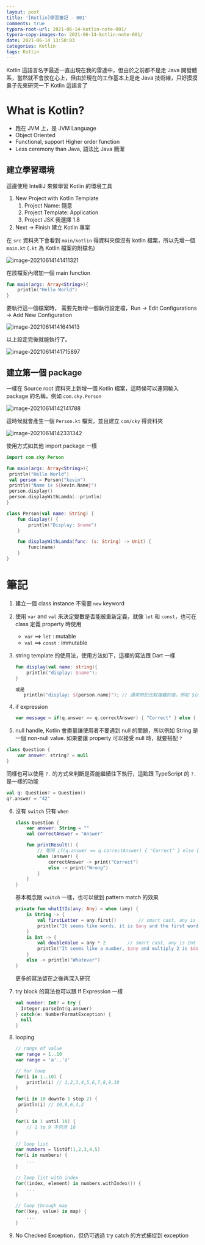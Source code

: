 ```yaml
---
layout: post
title: '[Kotlin]學習筆記 - 001'
comments: true
typora-root-url: 2021-06-14-kotlin-note-001/
typora-copy-images-to: 2021-06-14-kotlin-note-001/
date: 2021-06-14 13:50:03
categories: Kotlin
tags: Kotlin
---
```


Kotlin 這語言名字最近一直出現在我的雷達中，但由於之前都不是走 Java 開發體系，當然就不會放在心上，但由於現在的工作基本上是走 Java 技術線，只好摸摸鼻子先來研究一下 Kotlin 這語言了

<!-- more -->

# What is Kotlin?

* 跑在 JVM 上，是 JVM Language
* Object Oriented
* Functional, support Higher order function
* Less ceremony than Java, 語法比 Java 簡潔

## 建立學習環境

這邊使用 IntelliJ 來做學習 Kotlin 的環境工具

1. New Project with Kotlin Template
   1. Project Name: 隨意
   2. Project Template: Application
   3. Project JSK 我選擇 1.8
2. Next -> Finish 建立 Kotlin 專案

在 `src` 資料夾下會看到 `main/kotlin` 得資料夾但沒有 kotlin 檔案，所以先增一個 `main.kt`  (`.kt` 為 Kotlin 檔案的附檔名)

![image-20210614141411321](image-20210614141411321.png)

在該檔案內增加一個 main function 

```kotlin
fun main(args: Array<String>){
    println("Hello World")
}
```

要執行這一個檔案時， 需要先新增一個執行設定檔，Run -> Edit Configurations -> Add New Configuration

![image-20210614141641413](image-20210614141641413.png)

以上設定完後就能執行了。

![image-20210614141715897](image-20210614141715897.png)

## 建立第一個 package

一樣在 Source root 資料夾上新增一個 Kotlin 檔案，這時候可以連同輸入 package 的名稱，例如 `com.cky.Person` 

![image-20210614142141788](image-20210614142141788.png)

這時候就會產生一個 `Person.kt` 檔案，並且建立 `com/cky` 得資料夾

![image-20210614142331342](image-20210614142331342.png)

 使用方式如其他 import package 一樣

```kotlin
import com.cky.Person

fun main(args: Array<String>){
 println("Hello World")
 val person = Person("kevin")
 println("Name is ${kevin.Name}")
 person.display()    
 person.displayWithLamda(::println) 
}
```

```kotlin
class Person(val name: String) {
    fun display() {
        println("Display: $name")
    }

    fun displayWithLamda(func: (s: String) -> Unit) {
        func(name)
    }
}
```

# 筆記

1. 建立一個 class instance  不需要 `new` keyword

2. 使用 `var` and `val` 來決定變數是否能被重新定義，就像 `let` 和 `const`，也可在 class 定義 property 時使用

   * `var` ==> `let` : mutable
   * `val` ==> `const` : immutable

3. string template 的使用法，使用方法如下，這裡的寫法跟 Dart 一樣

   ```kotlin
   fun display(val name: string){
       println("display: $name");
   }
   
   或是
      println("display: ${person.name}"); // 通常用於比較複雜的值，例如 ${objectClass.prop}
   ```

4. if expression 

   ```kotlin
   var message = if(q.answer == q.correctAnswer) { "Correct" } else { "Wrong" }
   ```

5.  null handle, Kotlin 會盡量讓使用者不要遇到 null 的問題，所以例如 String 是一個 non-null value. 如果要讓 property 可以接受 null 時，就要搭配 `?`

   ```kotlin
   class Question {
       var answer: string? = null
   }
   ```

   同樣也可以使用 `?.` 的方式來判斷是否能繼續往下執行，這點跟 TypeScript 的 `?.` 是一樣的功能

   ```kotlin
   val q: Question? = Question()
   q?.answer = "42"
   ```

6. 沒有 `switch` 只有 `when`

   ```kotlin
   class Question {
       var answer: String = ""
       val correctAnswer = "Answer"
   
       fun printResult() {
           // 等同 if(q.answer == q.correctAnswer) { "Correct" } else { "Wrong" } 
           when (answer) {
               correctAnswer -> print("Correct")
               else -> print("Wrong")
           }
       }
   }
   ```

   基本概念跟 `switch` 一樣，也可以做到 pattern match 的效果

   ```kotlin
   private fun whatItIs(any: Any) = when (any) {
       is String -> {
           val firstLetter = any.first()        // smart cast, any is String now
           println("It seems like words, it is $any and the first word is $firstLetter")
       }
       is Int -> {
           val doubleValue = any * 2        // smart cast, any is Int now
           println("It seems like a number, $any and multiply 2 is $doubleValue")
       }
       else -> println("Whatever")
   }
   ```

   更多的寫法留在之後再深入研究

7. try block 的寫法也可以跟 If Expression 一樣

   ```kotlin
   val number: Int? = try { 
     Integer.parseInt(q.answer)
   } catch(e: NumberFormatException) {
     null
   }
   ```

8. looping

   ```kotlin
   // range of value
   var range = 1..10
   var range = 'a'..'z'
   
   // for loop
   for(i in 1..10) {
       println(i) // 1,2,3,4,5,6,7,8,9,10
   }
   
   for(i in 10 downTo 1 step 2) {
   	println(i) // 10,8,6,4,2
   }
   
   for(i in 1 until 10) {
       // 1 to 9 不包含 10
   }
   
   // loop list
   var numbers = listOf(1,2,3,4,5)
   for(i in numbers) {
       ...
   }
   
   // loop list with index
   for((index, element) in numbers.withIndex()) {
       ...
   }
   
   // loop through map
   for((key, value) in map) {
       ...
   }
   
   
   ```

9.  No Checked Exception，但仍可透過 try catch 的方式捕捉到 exception

